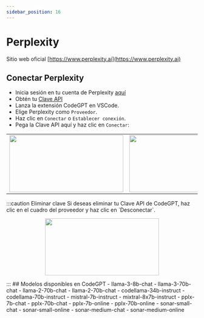 ```yaml
---
sidebar_position: 16
---
```


# Perplexity

Sitio web oficial [https://www.perplexity.ai](https://www.perplexity.ai)

## Conectar Perplexity

- Inicia sesión en tu cuenta de Perplexity [aquí](https://www.perplexity.ai/settings/account)
- Obtén tu [Clave API](https://www.perplexity.ai/settings/api)
- Lanza la extensión CodeGPT en VSCode.
- Elige Perplexity como `Proveedor`.
- Haz clic en `Conectar` o `Establecer conexión`.
- Pega la Clave API aquí y haz clic en `Conectar`:

<table>
  <tr>
    <td align="center">
      <img width="300" height="150" src="https://github.com/user-attachments/assets/43e59d58-2752-4dbc-8055-663ab7a1b19f" />
    </td>
    <td align="center">
      <img width="300" height="150" src="https://github.com/user-attachments/assets/d61172aa-2176-407c-9b35-89e0ac518b88" />
    </td>
  </tr>
</table>
:::caution Eliminar clave
Si deseas eliminar tu Clave API de CodeGPT, haz clic en el cuadro del proveedor y haz clic en `Desconectar`.
<p align="center">
      <img width="300" height="150" src="https://github.com/user-attachments/assets/14f39809-2536-4f5f-ace0-22e6f908e97e" />
</p>
:::
## Modelos disponibles en CodeGPT
- llama-3-8b-chat
- llama-3-70b-chat
- llama-2-70b-chat
- llama-2-70b-chat
- codellama-34b-instruct
- codellama-70b-instruct
- mistral-7b-instruct
- mixtral-8x7b-instruct
- pplx-7b-chat
- pplx-70b-chat
- pplx-7b-online
- pplx-70b-online
- sonar-small-chat
- sonar-small-online
- sonar-medium-chat
- sonar-medium-online
